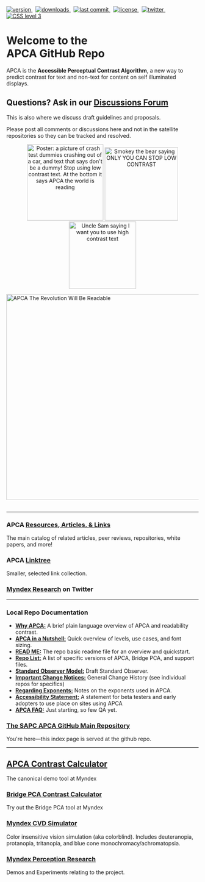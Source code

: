 <a href="https://npmjs.org/package/apca-w3">
<img src="https://badgen.net/npm/v/apca-w3?color=3000c0&icon=npm" alt="version" />
</a> &nbsp;

<a href="https://npmjs.org/package/apca-w3">
<img src="https://badgen.net/npm/dt/apca-w3?color=6000b0&icon=npm" alt="downloads" />
</a> &nbsp;

<a href="https://github.com/Myndex/SAPC-APCA">
<img src="https://badgen.net/github/last-commit/Myndex/SAPC-APCA/?icon=github" alt="last commit" />
</a> &nbsp;

<a href="https://github.com/Myndex/SAPC-APCA/blob/master/LICENSE.md">
<img src="https://badgen.net/badge/license/Beta Non-Com?icon=github&color=BB5FD1" alt="license" />
</a> &nbsp;

<a href="https://twitter.com/MyndexResearch">
<img src="https://badgen.net/badge/@/MyndexResearch?icon=twitter" alt="twitter" />
</a> &nbsp;

<a href="">
<img src="https://badgen.net/badge/JS/Vanilla/889900" alt="CSS level 3" />
</a>



# Welcome to the<br>APCA GitHub Repo
APCA is the **Accessible Perceptual Contrast Algorithm**, a new way to predict contrast for text and non-text for content on self illuminated displays.

## Questions? Ask in our [Discussions Forum](https://github.com/Myndex/SAPC-APCA/discussions)
This is also where we discuss draft guidelines and proposals.

Please post all comments or discussions here and not in the satellite repositories so they can be tracked and resolved.

<p align="center">
<img width='200' alt="Poster: a picture of crash test dummies crashing out of a car, and text that says don't be a dummy! Stop using low contrast text. At the bottom it says APCA the world is reading" src='https://user-images.githubusercontent.com/42009457/161151275-7c4feea7-888a-43f1-a9c0-7504afaac258.png'>  <img  width='192' alt='Smokey the bear saying  ONLY YOU CAN STOP LOW CONTRAST' src='https://user-images.githubusercontent.com/42009457/161151536-a0add333-161e-482d-a99a-d1d076c75daf.png'>   <img  width='176' alt='Uncle Sam saying I want you to use high contrast text' src='https://user-images.githubusercontent.com/42009457/161151222-74fb81af-f87b-4d7c-a41c-756e1ee3056f.png'> 

 <img src="images/APCAcolor4.png" width="540" alt="APCA The Revolution Will Be Readable"><br><br>
</p>
  
---
### APCA [Resources, Articles, & Links](https://git.myndex.com)
The main catalog of related articles, peer reviews, repositories, white papers, and more!
### APCA [Linktree](https://linktr.ee/Myndex)
Smaller, selected link collection.
### [Myndex Research](https://twitter.com/MyndexResearch) on Twitter
---
### Local Repo Documentation
- [**Why APCA:**](/documentation/WhyAPCA) A brief plain language overview of APCA and readability contrast.
- [**APCA in a Nutshell:**](/documentation/APCA_in_a_Nutshell) Quick overview of levels, use cases, and font sizing.
- [**READ ME:**](/documentation/README) The repo basic readme file for an overview and quickstart.
- [**Repo List:**](/documentation/repoList) A list of specific versions of APCA, Bridge PCA, and support files.
- [**Standard Observer Model:**](/documentation/StandardObserverModel) Draft Standard Observer.
- [**Important Change Notices:**](/documentation/ImportantChangeNotices) General Change History (see individual repos for specifics)
- [**Regarding Exponents:**](/documentation/regardingexponents) Notes on the exponents used in APCA.
- [**Accessibility Statement:**](/documentation/accessibilitystatement) A statement for beta testers and early adopters to use place on sites using APCA 
- [**APCA FAQ:**](/documentation/APCA_FAQ) Just starting, so few QA yet.
### [The SAPC APCA GitHub Main Repository](https://github.com/Myndex/SAPC-APCA#apca--sapc--sacam-primary-repository)
You're here—this index page is served at the github repo.

---
## [APCA Contrast Calculator](https://www.myndex.com/APCA/)
The canonical demo tool at Myndex
### [Bridge PCA Contrast Calculator](https://www.myndex.com/APCA/)
Try out the Bridge PCA tool at Myndex
### [Myndex CVD Simulator](https://www.myndex.com/APCA/)
Color insensitive vision simulation (aka colorblind). Includes deuteranopia, protanopia, tritanopia, and blue cone monochromacy/achromatopsia.
### [Myndex Perception Research](https://www.myndex.com/WEB/Perception)
Demos and Experiments relating to the project.

